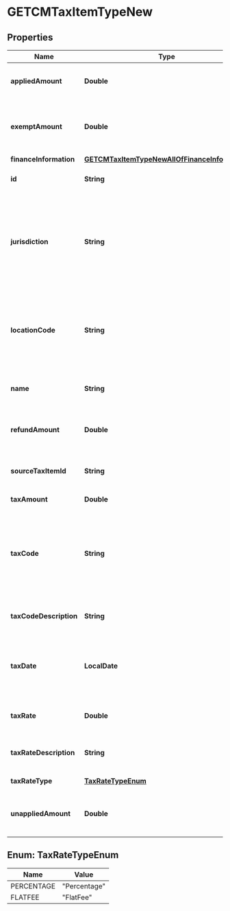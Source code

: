 

# GETCMTaxItemTypeNew


## Properties

| Name | Type | Description | Notes |
|------------ | ------------- | ------------- | -------------|
|**appliedAmount** | **Double** | The applied amount of the taxation item.  |  [optional] |
|**exemptAmount** | **Double** | The calculated tax amount excluded due to the exemption.  |  [optional] |
|**financeInformation** | [**GETCMTaxItemTypeNewAllOfFinanceInformation**](GETCMTaxItemTypeNewAllOfFinanceInformation.md) |  |  [optional] |
|**id** | **String** | The ID of the taxation item.  |  [optional] |
|**jurisdiction** | **String** | The jurisdiction that applies the tax or VAT. This value is typically a state, province, county, or city.  |  [optional] |
|**locationCode** | **String** | The identifier for the location based on the value of the &#x60;taxCode&#x60; field.  |  [optional] |
|**name** | **String** | The name of the taxation item.  |  [optional] |
|**refundAmount** | **Double** | The amount of the refund on the taxation item.  |  [optional] |
|**sourceTaxItemId** | **String** | The ID of the source taxation item.  |  [optional] |
|**taxAmount** | **Double** | The amount of taxation.  |  [optional] |
|**taxCode** | **String** | The tax code identifies which tax rules and tax rates to apply to a specific credit memo.  |  [optional] |
|**taxCodeDescription** | **String** | The description of the tax code.  |  [optional] |
|**taxDate** | **LocalDate** | The date that the tax is applied to the credit memo, in &#x60;yyyy-mm-dd&#x60; format.  |  [optional] |
|**taxRate** | **Double** | The tax rate applied to the credit memo.  |  [optional] |
|**taxRateDescription** | **String** | The description of the tax rate.  |  [optional] |
|**taxRateType** | [**TaxRateTypeEnum**](#TaxRateTypeEnum) | The type of the tax rate.  |  [optional] |
|**unappliedAmount** | **Double** | The unapplied amount of the taxation item.  |  [optional] |



## Enum: TaxRateTypeEnum

| Name | Value |
|---- | -----|
| PERCENTAGE | &quot;Percentage&quot; |
| FLATFEE | &quot;FlatFee&quot; |



